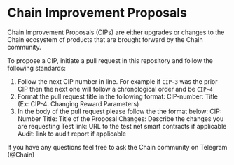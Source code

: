 # Chain Improvement Proposals

Chain Improvement Proposals (CIPs) are either upgrades or changes to the Chain ecosystem of products that are brought forward by the Chain community. 

To propose a CIP, initiate a pull request in this repository and follow the following standards:

1. Follow the next CIP number in line. For example if `CIP-3` was the prior CIP then the next one will follow a chronological order and be `CIP-4`
2. Format the pull request title in the following format: CIP-number: Title (Ex: CIP-4: Changing Reward Parameters)
3. In the body of the pull request please follow the the format below:
CIP: Number 
Title: Title of the Proposal 
Changes:
Describe the changes you are requesting 
Test link: URL to the test net smart contracts if applicable 
Audit: link to audit report if applicable 

If you have any questions feel free to ask the Chain community on Telegram (@Chain)



